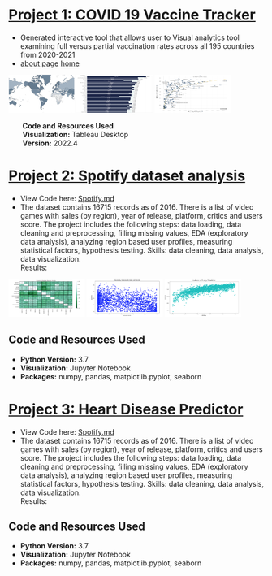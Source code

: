 # [Project 1: COVID 19 Vaccine Tracker](covid.md)

* Generated interactive tool that allows user to Visual analytics tool examining full versus partial vaccination rates across all 195 countries from 2020-2021
* [about page](covid.md)
	[home](test.html)
	
<img src="images/covidmap.png" width="130" height="75" /> <img src="images/covidchart.png" width="150" height="75" /> <img src="images/covidlog.png" width="150" height="75" />

&nbsp;&nbsp;&nbsp;&nbsp;&nbsp;&nbsp; **Code and Resources Used**  
&nbsp;&nbsp;&nbsp;&nbsp;&nbsp;&nbsp; **Visualization:** Tableau Desktop  
&nbsp;&nbsp;&nbsp;&nbsp;&nbsp;&nbsp; **Version:** 2022.4  

# [Project 2: Spotify dataset analysis](spotifydata.md) 

*  View Code here: [Spotify.md](spotifydata.md)   
*  The dataset contains 16715 records as of 2016. There is a list of video games with sales (by region), year of release, platform, critics and users score. The project includes the following steps: data loading, data cleaning and preprocessing, filling missing values, EDA (exploratory data analysis), analyzing region based user profiles, measuring statistical factors, hypothesis testing.
Skills: data cleaning, data analysis, data visualization.  
Results: 



<img src="images/heat_map.png" width="150" height="75" /> <img src="images/Acousticness.png" width="150" height="75" /> <img src="images/LoudvsEnergy.png" width="150" height="75" />

## Code and Resources Used
* **Python Version:** 3.7  
* **Visualization:** Jupyter Notebook  
* **Packages:** numpy, pandas, matplotlib.pyplot, seaborn


# [Project 3: Heart Disease Predictor ](project3.md)

*  View Code here: [Spotify.md](spotifydata.md)   
*  The dataset contains 16715 records as of 2016. There is a list of video games with sales (by region), year of release, platform, critics and users score. The project includes the following steps: data loading, data cleaning and preprocessing, filling missing values, EDA (exploratory data analysis), analyzing region based user profiles, measuring statistical factors, hypothesis testing.
Skills: data cleaning, data analysis, data visualization.  
Results: 



## Code and Resources Used
* **Python Version:** 3.7  
* **Visualization:** Jupyter Notebook  
* **Packages:** numpy, pandas, matplotlib.pyplot, seaborn
